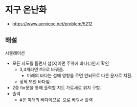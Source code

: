 # 지구 온난화

- https://www.acmicpc.net/problem/5212

## 해설

시물레이션

- 모든 지도를 돌면서 섬(X)이면 주위에 바다(.)인지 확인
  - 3,4개라면 #으로 바꿔줌.
    - 미래의 바다는 섬에 영향을 주면 안되므로 다른 문자로 치환.
  - 장외 또한 바다임.
- 2중 for문을 통해 출력할 지도 가로세로 위치 구함.
- 출력
  - #은 미래의 바다이므로 .으로 바꿔서 출력

